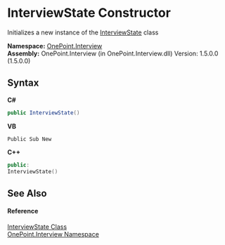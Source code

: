 # InterviewState Constructor 
 

Initializes a new instance of the <a href="T_OnePoint_Interview_InterviewState">InterviewState</a> class

**Namespace:**&nbsp;<a href="N_OnePoint_Interview">OnePoint.Interview</a><br />**Assembly:**&nbsp;OnePoint.Interview (in OnePoint.Interview.dll) Version: 1.5.0.0 (1.5.0.0)

## Syntax

**C#**<br />
``` C#
public InterviewState()
```

**VB**<br />
``` VB
Public Sub New
```

**C++**<br />
``` C++
public:
InterviewState()
```


## See Also


#### Reference
<a href="T_OnePoint_Interview_InterviewState">InterviewState Class</a><br /><a href="N_OnePoint_Interview">OnePoint.Interview Namespace</a><br />